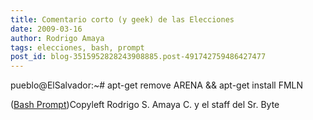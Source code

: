 ```yaml
---
title: Comentario corto (y geek) de las Elecciones
date: 2009-03-16
author: Rodrigo Amaya
tags: elecciones, bash, prompt
post_id: blog-3515952828243908885.post-491742759486427477
---
```


pueblo@ElSalvador:~# apt-get remove ARENA && apt-get
      install FMLN

([Bash Prompt](http://www.google.com.sv/search?q=bash+prompt))Copyleft Rodrigo S. Amaya C. y el staff del Sr.
      Byte